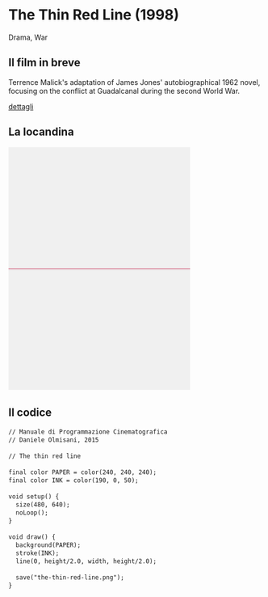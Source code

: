 # The Thin Red Line (1998)

Drama, War

## Il film in breve
Terrence Malick's adaptation of James Jones' autobiographical 1962 novel, focusing on the conflict at Guadalcanal during the second World War.

[dettagli](https://www.imdb.com/title/tt0120863/)

## La locandina
<img src="the-thin-red-line.png"  width="360px" title="The Thin Red Line">


## Il codice
```processing
// Manuale di Programmazione Cinematografica
// Daniele Olmisani, 2015

// The thin red line

final color PAPER = color(240, 240, 240);
final color INK = color(190, 0, 50);

void setup() {
  size(480, 640);
  noLoop();
}

void draw() {
  background(PAPER);
  stroke(INK);
  line(0, height/2.0, width, height/2.0);
  
  save("the-thin-red-line.png");
}
  
```
